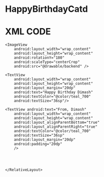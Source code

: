 # HappyBirthdayCatd
# XML CODE
<?xml version="1.0" encoding="utf-8"?>

 <RelativeLayout xmlns:android="http://schemas.android.com/apk/res/android"
        xmlns:tools="http://schemas.android.com/tools" android:layout_width="match_parent"
        android:layout_height="match_parent"
        tools:context=".MainActivity">

    <ImageView
        android:layout_width="wrap_content"
        android:layout_height="wrap_content"
        android:rotationY="180"
        android:scaleType="centerCrop"
        android:src="@drawable/backend" />

    <TextView
        android:layout_width="wrap_content"
        android:layout_height="wrap_content"
        android:layout_margin="20dp"
        android:text="Happy Birthday Dimash"
        android:textColor="@color/teal_700"
        android:textSize="36sp"/>

    <TextView android:text="From, Dimash"
        android:layout_width="wrap_content"
        android:layout_height="wrap_content"
        android:layout_alignParentBottom="true"
        android:layout_alignParentRight="true"
        android:textColor="@color/teal_700"
        android:textSize="36sp"
        android:layout_margin="20dp"
        android:padding="20dp"
        />
  
  


    </RelativeLayout>

